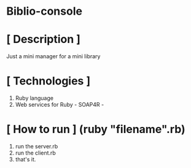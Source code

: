 # Biblio-console

# [ Description ]
  Just a mini manager for a mini library

# [ Technologies ]
  1. Ruby language
  2. Web services for Ruby - SOAP4R -

# [ How to run ] (ruby "filename".rb)
  1. run the server.rb
  2. run the client.rb
  3. that's it.
